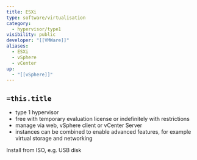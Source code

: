 ```yaml
---
title: ESXi
type: software/virtualisation
category:
  - hypervisor/type1
visibility: public
developer: "[[VMWare]]"
aliases:
  - ESXi
  - vSphere
  - vCenter
up:
  - "[[vSphere]]"
---
```

## `=this.title`

- type 1 hypervisor
- free with temporary evaluation license or indefinitely with restrictions
- manage via web, vSphere client or vCenter Server
- instances can be combined to enable advanced features, for example virtual storage and networking

Install from ISO, e.g. USB disk
